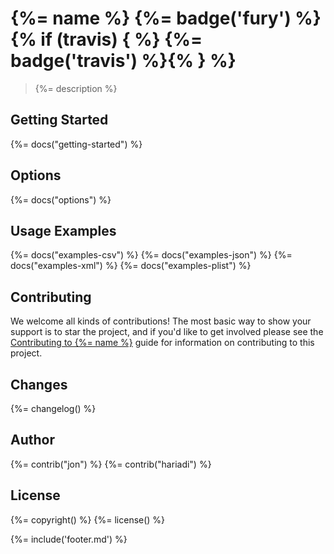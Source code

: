 # {%= name %} {%= badge('fury') %} {% if (travis) { %} {%= badge('travis') %}{% } %}

> {%= description %}

## Getting Started
{%= docs("getting-started") %}

## Options

{%= docs("options") %}

## Usage Examples

{%= docs("examples-csv") %}
{%= docs("examples-json") %}
{%= docs("examples-xml") %}
{%= docs("examples-plist") %}

## Contributing

We welcome all kinds of contributions! The most basic way to show your support is to star the project, and if you'd like to get involved please see the [Contributing to {%= name %}](http://assemble.io/contributing/) guide for information on contributing to this project.

## Changes
{%= changelog() %}

## Author
{%= contrib("jon") %}
{%= contrib("hariadi") %}

## License
{%= copyright() %}
{%= license() %}

{%= include('footer.md') %}